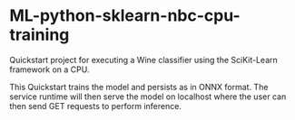 # ML-python-sklearn-nbc-cpu-training


Quickstart project for executing a Wine classifier using the SciKit-Learn framework on a CPU.

This Quickstart trains the model and persists as in ONNX format. The service runtime will then serve the model on localhost where the user can then send GET requests to perform inference.
